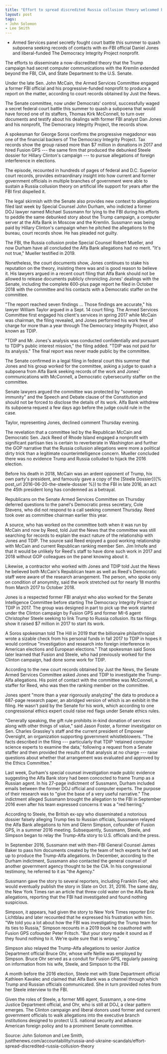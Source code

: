 ```yaml
---
title: "Effort to spread discredited Russia collusion theory welcomed by McCain Senate panel, memos show"
layout: post
tags:
- John Solomon
- Lee Smith
---
```


- Armed Services panel secretly fought court battle this summer to quash subpoena seeking records of contacts with ex-FBI official Daniel Jones and liberal-funded The Democracy Integrity Project nonprofit.

The efforts to disseminate a now-discredited theory that the Trump campaign had secret computer communications with the Kremlin extended beyond the FBI, CIA, and State Department to the U.S. Senate.

Under the late Sen. John McCain, the Armed Services Committee engaged a former FBI official and his progressive-funded nonprofit to produce a report on the matter, according to court records obtained by Just the News.

The Senate committee, now under Democrats' control, successfully waged a secret federal court battle this summer to quash a subpoena that would have forced one of its staffers, Thomas Kirk McConnell, to turn over documents and testify about his dealings with former FBI analyst Dan Jones and his nonprofit, The Democracy Integrity Project, the records show.

A spokesman for George Soros confirms the progressive megadonor was one of the financial backers of The Democracy Integrity Project. Tax records show the group raised more than $7 million in donations in 2017 and hired Fusion GPS --- the same firm that produced the debunked Steele dossier for Hillary Clinton's campaign --- to pursue allegations of foreign interference in elections.

The episode, recounted in hundreds of pages of federal and D.C. Superior court records, provides extraordinary insight into how current and former government officials in multiple branches of government were able to sustain a Russia collusion theory on artificial life support for years after the FBI first dispelled it.

The legal skirmish with the Senate also provides new context to allegations filed last week by Special Counsel John Durham, who indicted a former DOJ lawyer named Michael Sussmann for lying to the FBI during his efforts to peddle the same debunked story about the Trump campaign, a computer server at the Alfa Bank in Moscow and the Kremlin. Sussmann was being paid by Hillary Clinton's campaign when he pitched the allegations to the bureau, court records show. He has pleaded not guilty.

The FBI, the Russia collusion probe Special Counsel Robert Mueller, and now Durham have all concluded the Alfa Bank allegations had no merit. "It's not true," Mueller testified in 2019.

Nonetheless, the court documents show, Jones continues to stake his reputation on the theory, insisting there was and is good reason to believe it. His lawyers argued in a recent court filing that Alfa Bank should not be allowed to release documents publicly chronicling Jones' dealings with the Senate, including the complete 600-plus page report he filed in October 2018 with the committee and his contacts with a Democratic staffer on the committee.

"The report reached seven findings ... Those findings are accurate," his lawyer William Taylor argued in a Sept. 14 court filing. The Armed Services Committee first engaged his client's services in spring 2017 while McCain was chairman, the filing revealed, and Jones performed his work free of charge for more than a year through The Democracy Integrity Project, also known as TDIP.

"TDIP and Mr. Jones's analysis was conducted confidentially and pursuant to TDIP's public interest mission," the filing added. "TDIP was not paid for its analysis." The final report was never made public by the committee.

The Senate confirmed in a legal filing in federal court this summer that Jones and his group worked for the committee, asking a judge to quash a subpoena from Alfa Bank seeking records of the work and Jones' communications with McConnell, a Democratic cybersecurity staffer on the committee.

Senate lawyers argued the committee was protected by "sovereign immunity" and the Speech and Debate clause of the Constitution and should not be forced to disclose the details of its work. Alfa Bank withdrew its subpoena request a few days ago before the judge could rule in the case.

Taylor, representing Jones, declined comment Thursday evening.

The revelation that a committee led by the Republican McCain and Democratic Sen. Jack Reed of Rhode Island engaged a nonprofit with significant partisan ties is certain to reverberate in Washington and further the GOP narrative that the Russia collusion allegations were more a political dirty trick than a legitimate counterintelligence concern. Mueller concluded there was no evidence Trump and Russia colluded to hijack the 2016 election.

Before his death in 2018, McCain was an ardent opponent of Trump, his own party's president, and famously gave a copy of the [Steele Dossier]({% post_url 2016-06-20-the-steele-dossier %}) to the FBI in late 2016, an act the 45th president long has condemned as a betrayal.

Republicans on the Senate Armed Services Committee on Thursday deferred questions to the panel's Democratic press secretary, Cole Stevens, who did not respond to a call seeking comment Thursday. Reed took over as committee chairman earlier this year.

A source, who has worked on the committee both when it was run by McCain and now by Reed, told Just the News that the committee was still searching for records to explain the exact nature of the relationship with Jones and TDIP. The source said Reed enjoyed a good working relationship with McCain and current Republican ranking member Sen. Jim Inhofe and that it would be unlikely for Reed's staff to have done such work in 2017 and 2018 without GOP colleagues on the panel knowing about it.

Likewise, a contractor who worked with Jones and TDIP told Just the News he believed both McCain's Republican team as well as Reed's Democratic staff were aware of the research arrangement. The person, who spoke only on condition of anonymity, said the work stretched out for nearly 18 months from March 2017 to October 2018.

Jones is a respected former FBI analyst who also worked for the Senate Intelligence Committee before starting The Democracy Integrity Project or TDIP in 2017. The group was designed in part to pick up the work started under the Clinton campaign by Fusion GPS and former MI-6 agent Christopher Steele seeking to link Trump to Russia collusion. Its tax filings show it raised $7 million in 2017 to start its work.

A Soros spokesman told The Hill in 2019 that the billionaire philanthropist wrote a sizable check from his personal funds in fall 2017 to TDIP in hopes it would continue "investigation and research into foreign interference in American elections and European elections." That spokesman said Soros later learned that Fusion and Steele, who had previously worked for the Clinton campaign, had done some work for TDIP.

According to the new court records obtained by Just the News, the Senate Armed Services Committee asked Jones and TDIP to investigate the Trump-Alfa allegations. His point of contact with the committee was McConnell, a staffer for Reed, who was then the ranking member on the committee.

Jones spent "more than a year rigorously analyzing" the data to produce a 687-page research paper, an abridged version of which is an exhibit in the filing. He wasn't paid by the Senate for his work, which according to one congressional ethics expert could raise red flags under Senate ethics rules.

"Generally speaking, the gift rule prohibits in-kind donation of services along with other things of value," said Jason Foster, a former investigator on Sen. Charles Grassley's staff and the current president of Empower Oversight, an organization supporting government whistleblowers. "The facts described in the filing --- particularly that TDIP 'retained computer science experts to examine the data,' following a request from a Senate staffer and then provided the results of that analysis at no charge --- raise questions about whether that arrangement was evaluated and approved by the Ethics Committee."

Last week, Durham's special counsel investigation made public evidence suggesting the Alfa Bank story had been concocted to frame Trump as a Russian agent. In his 27-page indictment of Sussmann, Durham included emails between the former DOJ official and computer experts. The purpose of their research was to "give the base of a very useful narrative." The indictment alleged Sussmann brought the allegation to the FBI in September 2016 even after his team expressed concerns it was a "red herring."

According to Steele, the British ex-spy who disseminated a notorious dossier falsely alleging Trump ties to Russian officials, Sussmann relayed the Alfa Bank allegations to him and Glenn Simpson, cofounder of Fusion GPS, in a summer 2016 meeting. Subsequently, Sussmann, Steele, and Simpson began to relay the Trump-Alfa story to U.S. officials and the press.

In September 2016, Sussmann met with then-FBI General Counsel James Baker to pass him documents created by the team of tech experts he'd set up to produce the Trump-Alfa allegations. In December, according to the Durham indictment, Sussmann also contacted the general counsel of another government agency thought to be the CIA. In his congressional testimony, he referred to it as "the Agency."

Sussmann gave the story to several reporters, including Franklin Foer, who would eventually publish the story in Slate on Oct. 31, 2016. The same day, the New York Times ran an article that threw cold water on the Alfa Bank allegations, reporting that the FBI had investigated and found nothing suspicious.

Simpson, it appears, had given the story to New York Times reporter Eric Lichtblau and later recounted that he expressed his frustration with him. "We told you a lot about how the FBI was investigating the Trump team for its ties to Russia," Simpson recounts in a 2019 book he coauthored with Fusion GPS cofounder Peter Fritsch. "But your story made it sound as if they found nothing to it. We're quite sure that is wrong."

Simpson also relayed the Trump-Alfa allegations to senior Justice Department official Bruce Ohr, whose wife Nellie was employed by Simpson. Bruce Ohr served as a conduit for Fusion GPS, regularly passing on information from his wife, Steele, and Simpson to the FBI.

A month before the 2016 election, Steele met with State Department official Kathleen Kavalec and claimed that Alfa Bank was a channel through which Trump and Russian officials communicated. She in turn provided notes from her Steele interview to the FBI.

Given the roles of Steele, a former MI6 agent, Sussmann, a one-time Justice Department official, and Ohr, who is still at DOJ, a clear pattern emerges. The Clinton campaign and liberal donors used former and current government officials to walk allegations into the executive branch institutions designed to protect U.S. national security and advance American foreign policy and to a prominent Senate committee.

Source: John Solomon and Lee Smith, justthenews.com/accountability/russia-and-ukraine-scandals/effort-spread-discredited-russia-collusion-theory
